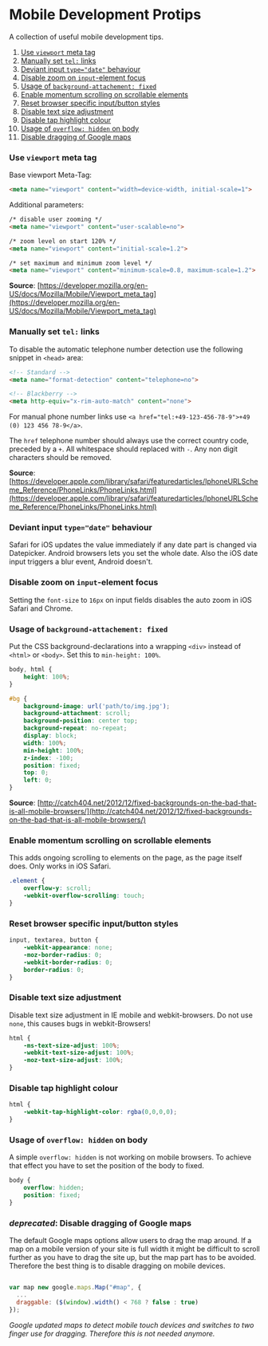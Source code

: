 # Mobile Development Protips

A collection of useful mobile development tips.

1. [Use `viewport` meta tag](#use-viewport-meta-tag)
2. [Manually set `tel:` links](#manually-set-tel-links)
3. [Deviant input `type="date"` behaviour](#deviant-input-typedate-behaviour)
4. [Disable zoom on `input`-element focus](#disable-zoom-on-input-element-focus)
5. [Usage of `background-attachement: fixed`](#usage-of-background-attachement-fixed)
6. [Enable momentum scrolling on scrollable elements](#enable-momentum-scrolling-on-scrollable-elements)
7. [Reset browser specific input/button styles](#reset-browser-specific-inputbutton-styles)
8. [Disable text size adjustment](#disable-text-size-adjustment)
9. [Disable tap highlight colour](#disable-tap-highlight-colour)
10. [Usage of `overflow: hidden` on body](#usage-of-overflow-hidden-on-body)
11. [Disable dragging of Google maps](#disable-dragging-of-google-maps)


### Use `viewport` meta tag

Base viewport Meta-Tag:
```HTML
<meta name="viewport" content="width=device-width, initial-scale=1">
```

Additional parameters:
```HTML
/* disable user zooming */
<meta name="viewport" content="user-scalable=no">

/* zoom level on start 120% */
<meta name="viewport" content="initial-scale=1.2">

/* set maximum and minimum zoom level */
<meta name="viewport" content="minimum-scale=0.8, maximum-scale=1.2">
```

**Source**: [https://developer.mozilla.org/en-US/docs/Mozilla/Mobile/Viewport_meta_tag](https://developer.mozilla.org/en-US/docs/Mozilla/Mobile/Viewport_meta_tag)

### Manually set `tel:` links

To disable the automatic telephone number detection use the following snippet in `<head>` area:

```HTML
<!-- Standard -->
<meta name="format-detection" content="telephone=no">

<!-- Blackberry -->
<meta http-equiv="x-rim-auto-match" content="none">
```

For manual phone number links use `<a href="tel:+49-123-456-78-9">+49 (0) 123 456 78-9</a>`.

The `href` telephone number should always use the correct country code, preceded by a `+`. All whitespace should replaced with `-`. Any non digit characters should be removed.

**Source**: [https://developer.apple.com/library/safari/featuredarticles/IphoneURLScheme_Reference/PhoneLinks/PhoneLinks.html](https://developer.apple.com/library/safari/featuredarticles/IphoneURLScheme_Reference/PhoneLinks/PhoneLinks.html)

### Deviant input `type="date"` behaviour

Safari for iOS updates the value immediately if any date part is changed via Datepicker. Android browsers lets you set the whole date. Also the iOS date input triggers a blur event, Android doesn't.

### Disable zoom on `input`-element focus

Setting the `font-size` to `16px` on input fields disables the auto zoom in iOS Safari and Chrome.

### Usage of `background-attachement: fixed`

Put the CSS background-declarations into a wrapping `<div>` instead of `<html>` or `<body>`. Set this to `min-height: 100%`.

```CSS
body, html {
    height: 100%;
}

#bg {
    background-image: url('path/to/img.jpg');
    background-attachment: scroll;
    background-position: center top;
    background-repeat: no-repeat;
    display: block;
    width: 100%;
    min-height: 100%;
    z-index: -100;
    position: fixed;
    top: 0;
    left: 0;
}

```

**Source**: [http://catch404.net/2012/12/fixed-backgrounds-on-the-bad-that-is-all-mobile-browsers/](http://catch404.net/2012/12/fixed-backgrounds-on-the-bad-that-is-all-mobile-browsers/)

### Enable momentum scrolling on scrollable elements

This adds ongoing scrolling to elements on the page, as the page itself does. Only works in iOS Safari.

```CSS
.element {
    overflow-y: scroll;
    -webkit-overflow-scrolling: touch;
}
```

### Reset browser specific input/button styles

```CSS
input, textarea, button {
    -webkit-appearance: none;
    -moz-border-radius: 0;
    -webkit-border-radius: 0;
    border-radius: 0;
}
```

### Disable text size adjustment

Disable text size adjustment in IE mobile and webkit-browsers. Do not use `none`, this causes bugs in webkit-Browsers!

```CSS
html {
    -ms-text-size-adjust: 100%;
    -webkit-text-size-adjust: 100%;
    -moz-text-size-adjust: 100%;
}
```

### Disable tap highlight colour

```CSS
html {
    -webkit-tap-highlight-color: rgba(0,0,0,0);
}
```

### Usage of `overflow: hidden` on body

A simple `overflow: hidden` is not working on mobile browsers. To achieve that effect you have to set the position of the body to fixed.

```CSS
body {
    overflow: hidden;
    position: fixed;
}
```

### *deprecated*: Disable dragging of Google maps

The default Google maps options allow users to drag the map around. If a map on a mobile version of your site is full width it might be difficult to scroll further as you have to drag the site up, but the map part has to be avoided. Therefore the best thing is to disable dragging on mobile devices.

```JavaScript

var map new google.maps.Map("#map", {
  ...
  draggable: ($(window).width() < 768 ? false : true)
});
```

*Google updated maps to detect mobile touch devices and switches to two finger use for dragging. Therefore this is not needed anymore.*
